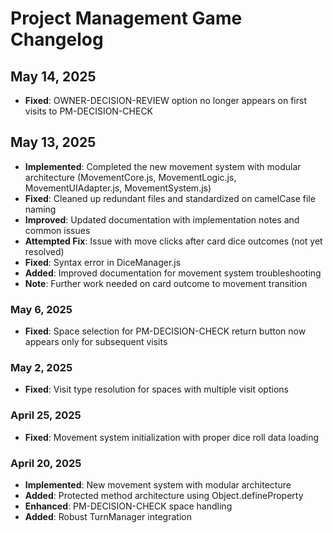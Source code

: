 # Project Management Game Changelog

## May 14, 2025
- **Fixed**: OWNER-DECISION-REVIEW option no longer appears on first visits to PM-DECISION-CHECK

## May 13, 2025
- **Implemented**: Completed the new movement system with modular architecture (MovementCore.js, MovementLogic.js, MovementUIAdapter.js, MovementSystem.js)
- **Fixed**: Cleaned up redundant files and standardized on camelCase file naming
- **Improved**: Updated documentation with implementation notes and common issues
- **Attempted Fix**: Issue with move clicks after card dice outcomes (not yet resolved)
- **Fixed**: Syntax error in DiceManager.js
- **Added**: Improved documentation for movement system troubleshooting 
- **Note**: Further work needed on card outcome to movement transition

### May 6, 2025
- **Fixed**: Space selection for PM-DECISION-CHECK return button now appears only for subsequent visits

### May 2, 2025
- **Fixed**: Visit type resolution for spaces with multiple visit options

### April 25, 2025
- **Fixed**: Movement system initialization with proper dice roll data loading

### April 20, 2025
- **Implemented**: New movement system with modular architecture
- **Added**: Protected method architecture using Object.defineProperty
- **Enhanced**: PM-DECISION-CHECK space handling
- **Added**: Robust TurnManager integration
